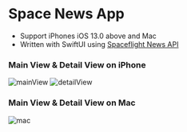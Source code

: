 # Space News App
- Support iPhones iOS 13.0 above and Mac
- Written with SwiftUI using [Spaceflight News API](https://spaceflightnewsapi.net/)

### Main View & Detail View on iPhone
![mainView](https://user-images.githubusercontent.com/49656942/84183811-b12be580-aa49-11ea-871d-a21004d59548.png)
![detailView](https://user-images.githubusercontent.com/49656942/84183822-b2f5a900-aa49-11ea-86d8-69346177e865.png)

### Main View & Detail View on Mac
![mac](https://user-images.githubusercontent.com/49656942/85186487-86fed280-b256-11ea-9db0-d4505fbce6f6.png)
